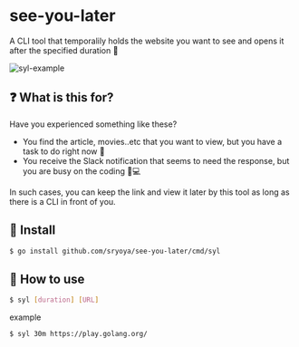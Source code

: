 # see-you-later

A CLI tool that temporalily holds the website you want to see and opens it after the specified duration 👋

![syl-example](https://user-images.githubusercontent.com/14014676/104760657-02047900-57a5-11eb-9861-0d789298828d.gif)

## ❓ What is this for?
Have you experienced something like these? 
- You find the article, movies..etc that you want to view, but you have a task to do right now :dash:
- You receive the Slack notification that seems to need the response, but you are busy on the coding :man::computer:

In such cases, you can keep the link and view it later by this tool as long as there is a CLI in front of you.

## 🚀  Install

```bash
$ go install github.com/sryoya/see-you-later/cmd/syl

```

## 🏁 How to use

```bash
$ syl [duration] [URL]
```

example
```bash
$ syl 30m https://play.golang.org/
```

